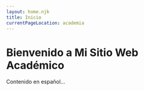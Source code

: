 ```yaml
---
layout: home.njk
title: Inicio
currentPageLocation: academia
---
```


# Bienvenido a Mi Sitio Web Académico

Contenido en español...